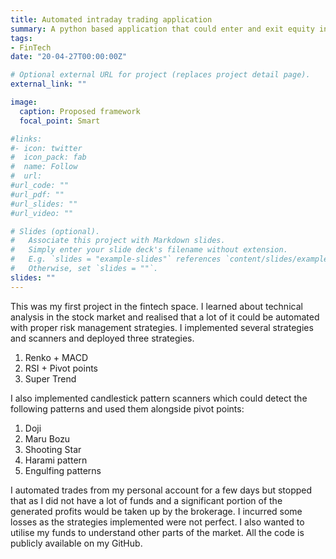 ```yaml
---
title: Automated intraday trading application
summary: A python based application that could enter and exit equity intraday positions in the Indian Stock Market by itself to create profits
tags:
- FinTech
date: "20-04-27T00:00:00Z"

# Optional external URL for project (replaces project detail page).
external_link: ""

image:
  caption: Proposed framework
  focal_point: Smart

#links:
#- icon: twitter
#  icon_pack: fab
#  name: Follow
#  url: 
#url_code: ""
#url_pdf: ""
#url_slides: ""
#url_video: ""

# Slides (optional).
#   Associate this project with Markdown slides.
#   Simply enter your slide deck's filename without extension.
#   E.g. `slides = "example-slides"` references `content/slides/example-slides.md`.
#   Otherwise, set `slides = ""`.
slides: ""
---
```


This was my first project in the fintech space. I learned about technical analysis in the stock market and realised that a lot of it could be automated with proper risk management strategies. I implemented several strategies and scanners and deployed three strategies.

1. Renko + MACD
2. RSI + Pivot points
3. Super Trend

I also implemented candlestick pattern scanners which could detect the following patterns and used them alongside pivot points: 
1. Doji
2. Maru Bozu
3. Shooting Star
4. Harami pattern
5. Engulfing patterns

I automated trades from my personal account for a few days but stopped that as I did not have a lot of funds and a significant portion of the generated profits would be taken up by the brokerage. I incurred some losses as the strategies implemented were not perfect. I also wanted to utilise my funds to understand other parts of the market. All the code is publicly available on my GitHub.